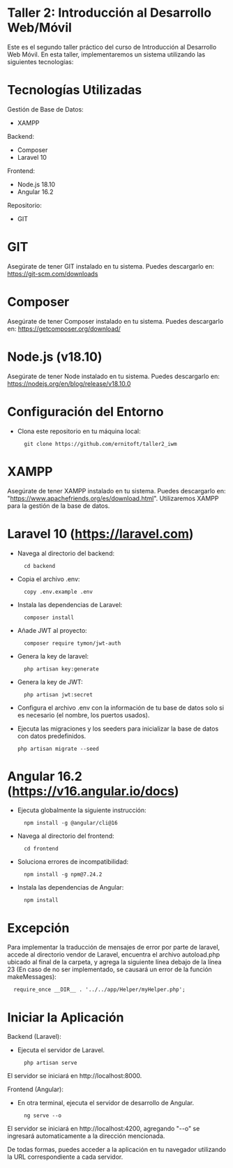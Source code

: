 # Taller 2: Introducción al Desarrollo Web/Móvil

Este es el segundo taller práctico del curso de Introducción al Desarrollo Web Móvil. En esta taller, implementaremos un sistema utilizando las siguientes tecnologías:


Tecnologías Utilizadas
================================================================================================================
Gestión de Base de Datos:
- XAMPP
  
Backend:
- Composer
- Laravel 10
  
Frontend:
- Node.js 18.10
- Angular 16.2

Repositorio:
- GIT


GIT
================================================================================================================
Asegúrate de tener GIT instalado en tu sistema. Puedes descargarlo en: https://git-scm.com/downloads

Composer
================================================================================================================
Asegúrate de tener Composer instalado en tu sistema. Puedes descargarlo en: https://getcomposer.org/download/

Node.js (v18.10)
================================================================================================================
Asegúrate de tener Node instalado en tu sistema. Puedes descargarlo en: https://nodejs.org/en/blog/release/v18.10.0

Configuración del Entorno
================================================================================================================
- Clona este repositorio en tu máquina local: 

		git clone https://github.com/ernitoft/taller2_iwm

XAMPP
================================================================================================================
Asegúrate de tener XAMPP instalado en tu sistema. Puedes descargarlo en: "https://www.apachefriends.org/es/download.html". Utilizaremos XAMPP para la gestión de la base de datos.

Laravel 10 (https://laravel.com)
================================================================================================================

- Navega al directorio del backend:

		cd backend
- Copia el archivo .env:

  		copy .env.example .env

- Instala las dependencias de Laravel:

		composer install

- Añade JWT al proyecto:
  
		composer require tymon/jwt-auth

- Genera la key de laravel:

  		php artisan key:generate

- Genera la key de JWT:

  		php artisan jwt:secret

- Configura el archivo .env con la información de tu base de datos solo si es necesario (el nombre, los puertos usados).

- Ejecuta las migraciones y los seeders para inicializar la base de datos con datos predefinidos.
  
      php artisan migrate --seed

Angular 16.2 (https://v16.angular.io/docs)
================================================================================================================
- Ejecuta globalmente la siguiente instrucción:
  
		npm install -g @angular/cli@16
  
- Navega al directorio del frontend:

		cd frontend

- Soluciona errores de incompatibilidad:

  		npm install -g npm@7.24.2

- Instala las dependencias de Angular:

		npm install

Excepción
================================================================================================================
Para implementar la traducción de mensajes de error por parte de laravel, accede al directorio vendor de Laravel, encuentra el archivo autoload.php ubicado al final de la carpeta, y agrega la siguiente línea debajo de la línea 23 (En caso de no ser implementado, se causará un error de la función makeMessages):

      require_once __DIR__ . '../../app/Helper/myHelper.php';
  
Iniciar la Aplicación
================================================================================================================

Backend (Laravel):

- Ejecuta el servidor de Laravel.

		php artisan serve
El servidor se iniciará en http://localhost:8000.

Frontend (Angular):

- En otra terminal, ejecuta el servidor de desarrollo de Angular.

		ng serve --o
El servidor se iniciará en http://localhost:4200, agregando "--o" se ingresará automaticamente a la dirección mencionada.

De todas formas, puedes acceder a la aplicación en tu navegador utilizando la URL correspondiente a cada servidor.
